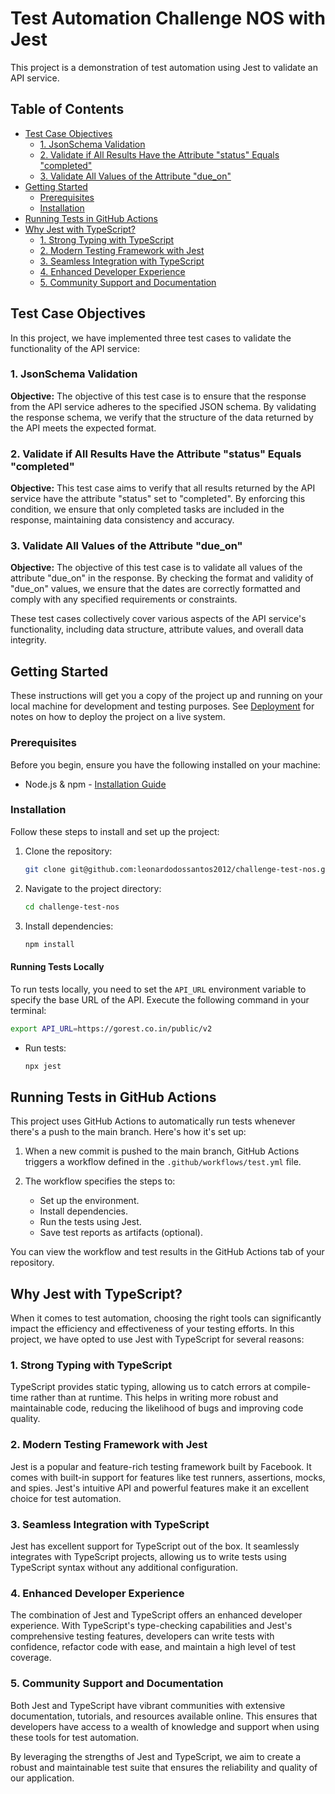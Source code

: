 # Test Automation Challenge NOS with Jest

This project is a demonstration of test automation using Jest to validate an API service.

## Table of Contents

- [Test Case Objectives](#test-case-objectives)
  - [1. JsonSchema Validation](#1-jsonschema-validation)
  - [2. Validate if All Results Have the Attribute "status" Equals "completed"](#2-validate-if-all-results-have-the-attribute-status-equals-completed)
  - [3. Validate All Values of the Attribute "due_on"](#3-validate-all-values-of-the-attribute-due_on)
- [Getting Started](#getting-started)
  - [Prerequisites](#prerequisites)
  - [Installation](#installation)
- [Running Tests in GitHub Actions](#running-tests-in-github-actions)
- [Why Jest with TypeScript?](#why-jest-with-typescript)
  - [1. Strong Typing with TypeScript](#1-strong-typing-with-typescript)
  - [2. Modern Testing Framework with Jest](#2-modern-testing-framework-with-jest)
  - [3. Seamless Integration with TypeScript](#3-seamless-integration-with-typescript)
  - [4. Enhanced Developer Experience](#4-enhanced-developer-experience)
  - [5. Community Support and Documentation](#5-community-support-and-documentation)



## Test Case Objectives

In this project, we have implemented three test cases to validate the functionality of the API service:

### 1. JsonSchema Validation

**Objective:** The objective of this test case is to ensure that the response from the API service adheres to the specified JSON schema. By validating the response schema, we verify that the structure of the data returned by the API meets the expected format.

### 2. Validate if All Results Have the Attribute "status" Equals "completed"

**Objective:** This test case aims to verify that all results returned by the API service have the attribute "status" set to "completed". By enforcing this condition, we ensure that only completed tasks are included in the response, maintaining data consistency and accuracy.

### 3. Validate All Values of the Attribute "due_on"

**Objective:** The objective of this test case is to validate all values of the attribute "due_on" in the response. By checking the format and validity of "due_on" values, we ensure that the dates are correctly formatted and comply with any specified requirements or constraints.

These test cases collectively cover various aspects of the API service's functionality, including data structure, attribute values, and overall data integrity.


## Getting Started

These instructions will get you a copy of the project up and running on your local machine for development and testing purposes. See [Deployment](#deployment) for notes on how to deploy the project on a live system.

### Prerequisites

Before you begin, ensure you have the following installed on your machine:

- Node.js & npm - [Installation Guide](https://nodejs.org/)

### Installation

Follow these steps to install and set up the project:

1. Clone the repository:

    ```bash
    git clone git@github.com:leonardodossantos2012/challenge-test-nos.git
    ```

2. Navigate to the project directory:

    ```bash
    cd challenge-test-nos
    ```

3. Install dependencies:

    ```bash
    npm install
    ```

#### Running Tests Locally


To run tests locally, you need to set the `API_URL` environment variable to specify the base URL of the API. Execute the following command in your terminal:

```bash
export API_URL=https://gorest.co.in/public/v2
```


- Run tests:

    ```bash
    npx jest
    ```

## Running Tests in GitHub Actions

This project uses GitHub Actions to automatically run tests whenever there's a push to the main branch. Here's how it's set up:

1. When a new commit is pushed to the main branch, GitHub Actions triggers a workflow defined in the `.github/workflows/test.yml` file.

2. The workflow specifies the steps to:
   - Set up the environment.
   - Install dependencies.
   - Run the tests using Jest.
   - Save test reports as artifacts (optional).

You can view the workflow and test results in the GitHub Actions tab of your repository.

## Why Jest with TypeScript?

When it comes to test automation, choosing the right tools can significantly impact the efficiency and effectiveness of your testing efforts. In this project, we have opted to use Jest with TypeScript for several reasons:

### 1. Strong Typing with TypeScript

TypeScript provides static typing, allowing us to catch errors at compile-time rather than at runtime. This helps in writing more robust and maintainable code, reducing the likelihood of bugs and improving code quality.

### 2. Modern Testing Framework with Jest

Jest is a popular and feature-rich testing framework built by Facebook. It comes with built-in support for features like test runners, assertions, mocks, and spies. Jest's intuitive API and powerful features make it an excellent choice for test automation.

### 3. Seamless Integration with TypeScript

Jest has excellent support for TypeScript out of the box. It seamlessly integrates with TypeScript projects, allowing us to write tests using TypeScript syntax without any additional configuration.

### 4. Enhanced Developer Experience

The combination of Jest and TypeScript offers an enhanced developer experience. With TypeScript's type-checking capabilities and Jest's comprehensive testing features, developers can write tests with confidence, refactor code with ease, and maintain a high level of test coverage.

### 5. Community Support and Documentation

Both Jest and TypeScript have vibrant communities with extensive documentation, tutorials, and resources available online. This ensures that developers have access to a wealth of knowledge and support when using these tools for test automation.

By leveraging the strengths of Jest and TypeScript, we aim to create a robust and maintainable test suite that ensures the reliability and quality of our application.
